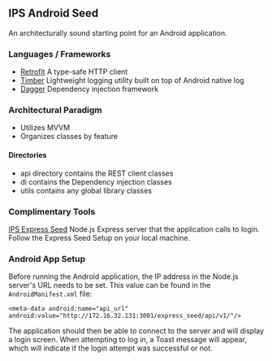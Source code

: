 ## IPS Android Seed

An architecturally sound starting point for an Android application.

### Languages / Frameworks

 - [Retrofit](https://square.github.io/retrofit/) A type-safe HTTP client
 - [Timber](https://github.com/JakeWharton/timber) Lightweight logging utility built on top of Android native log
 - [Dagger](https://dagger.dev/android.html) Dependency injection framework

### Architectural Paradigm

 - Utilizes MVVM
 - Organizes classes by feature

#### Directories
 - api directory contains the REST client classes
 - di contains the Dependency injection classes
 - utils contains any global library classes

### Complimentary Tools
[IPS Express Seed](https://github.com/ips-yes/express-seed) Node.js Express server that the application calls to login. Follow the Express Seed Setup on your local machine.

### Android App Setup

Before running the Android application, the IP address in the Node.js server's URL needs to be set. This value can be found in the `AndroidManifest.xml` file:
```
<meta-data android:name="api_url" android:value="http://172.16.32.131:3001/express_seed/api/v1/"/>
```
The application should then be able to connect to the server and will display a login screen. When attempting to log in, a Toast message will appear, which will indicate if the login attempt was successful or not.